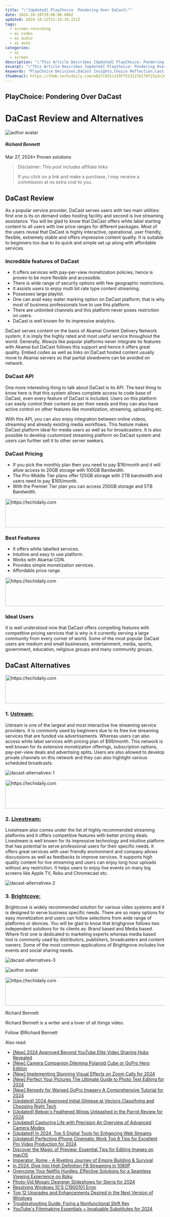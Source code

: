 ```yaml
---
title: "\"[Updated] PlayChoice  Pondering Over DaCast\""
date: 2024-10-10T19:08:06.806Z
updated: 2024-10-12T22:15:34.221Z
tags: 
  - screen-recording
  - ai video
  - ai audio
  - ai auto
categories: 
  - ai
  - screen
description: "\"This Article Describes [Updated] PlayChoice: Pondering Over DaCast\""
excerpt: "\"This Article Describes [Updated] PlayChoice: Pondering Over DaCast\""
keywords: "PlayChoice Decisions,DaCast Insights,Choice Reflection,Casting Contemplation,Entertainment Analysis,Content Selection,Broadcast Pondering"
thumbnail: https://thmb.techidaily.com/e82fc931c219f7513127b179f23a3c2e354e06d4a6b22046a96709ecae17c234.jpg
---
```


## PlayChoice: Pondering Over DaCast

# DaCast Review and Alternatives

![author avatar](https://images.wondershare.com/filmora/article-images/richard-bennett.jpg)

##### Richard Bennett

 Mar 27, 2024• Proven solutions

>  Disclaimer: This post includes affiliate links
>
>  If you click on a link and make a purchase, I may receive a commission at no extra cost to you.
>

## DaCast Review

 As a popular service provider, DaCast serves users with two main utilities: first one is its on demand video hosting facility and second is live streaming assistance. You will be glad to know that DaCast offers white label starting content to all users with low price ranges for different packages. Most of the users reveal that DaCast is highly interactive, operational, user friendly, flexible, extremely stable and offers impressive content quality. It is suitable to beginners too due to its quick and simple set up along with affordable services.

### Incredible features of DaCast

* It offers services with pay-per-view monetization policies; hence is proven to be more flexible and accessible.
* There is wide range of security options with few geographic restrictions.
* It assists users to enjoy multi bit rate type content streaming.
* Possesses large playlist.
* One can avail easy water marking option on DaCast platform; that is why most of business professionals love to use this platform.
* There are unlimited channels and this platform never poses restriction on users.
* DaCast is well known for its impressive analytics.

 DaCast serves content on the basis of Akamai Content Delivery Network system; it is imply the highly rated and most useful service throughout the world. Generally, Wowza like popular platforms never integrate its features with Akamai but DaCast follows this support and hence it offers great quality. Embed codes as well as links on DaCast hosted content usually move to Akamai servers so that partial slowdowns can be avoided on network.

### DaCast API

 One more interesting thing to talk about DaCast is its API. The best thing to know here is that this system allows complete access to code base of DaCast, even every feature of DaCast is included. Users on this platform can easily control their content as per their needs and they can also have active control on other features like monetization, streaming, uploading etc.

 With this API, you can also enjoy integration between online videos, streaming and already existing media workflows. This feature makes DaCast platform ideal for media users as well as for broadcasters. It is also possible to develop customized streaming platform on DaCast system and users can further sell it to other server seekers.

### DaCast Pricing

* If you pick the monthly plan then you need to pay $19/month and it will allow access to 20GB storage with 100GB Bandwidth.
* The Pro-Middle Tier plans offer 125GB storage with 2TB bandwidth and users need to pay $165/month.
* With the Premier Tier plan you can access 250GB storage and 5TB Bandwidth.

<!-- affiliate ads begin -->
<a href="https://appsumo.8odi.net/c/5597632/2075476/7443" target="_top" id="2075476">
  <img src="//a.impactradius-go.com/display-ad/7443-2075476" border="0" alt="https://techidaily.com" width="728" height="90"/>
</a>
<img height="0" width="0" src="https://appsumo.8odi.net/i/5597632/2075476/7443" style="position:absolute;visibility:hidden;" border="0" />
<!-- affiliate ads end -->

### Best Features

* It offers white labelled services.
* Intuitive and easy to use platform.
* Works with Akamai CDN.
* Provides simple monetization services.
* Affordable price range.

<!-- affiliate ads begin -->
<a href="https://aligracehair.sjv.io/c/5597632/1938721/19272" target="_top" id="1938721">
  <img src="//a.impactradius-go.com/display-ad/19272-1938721" border="0" alt="https://techidaily.com" width="728" height="90"/>
</a>
<img height="0" width="0" src="https://aligracehair.sjv.io/i/5597632/1938721/19272" style="position:absolute;visibility:hidden;" border="0" />
<!-- affiliate ads end -->

### Ideal Users

 It is well understood now that DaCast offers compelling features with competitive pricing services that is why is it currently serving a large community from every corner of world. Some of the most popular DaCast users are medium and small businesses, entertainment, media, sports, government, education, religious groups and many community groups.

## DaCast Alternatives

<!-- affiliate ads begin -->
<a href="https://appsumo.8odi.net/c/5597632/2068426/7443" target="_top" id="2068426">
  <img src="//a.impactradius-go.com/display-ad/7443-2068426" border="0" alt="https://techidaily.com" width="728" height="90"/>
</a>
<img height="0" width="0" src="https://appsumo.8odi.net/i/5597632/2068426/7443" style="position:absolute;visibility:hidden;" border="0" />
<!-- affiliate ads end -->

### 1. [Ustream:](http://www.ustream.tv/)

 Ustream is one of the largest and most interactive live streaming service providers. It is commonly used by beginners due to its free live streaming services that are funded via advertisements. Whereas users can also access white label services with pricing plan of $99/month. This network is well known for its extensive monetization offerings, subscription options, pay-per-view deals and advertising splits. Users are also allowed to develop private channels on this network and they can also highlight various scheduled broadcasts.

![dacast-alternatives-1](https://images.wondershare.com/filmora/article-images/dacast-alternatives-1.jpg)

<!-- affiliate ads begin -->
<a href="https://aligracehair.sjv.io/c/5597632/2080317/19272" target="_top" id="2080317">
  <img src="//a.impactradius-go.com/display-ad/19272-2080317" border="0" alt="https://techidaily.com" width="728" height="90"/>
</a>
<img height="0" width="0" src="https://aligracehair.sjv.io/i/5597632/2080317/19272" style="position:absolute;visibility:hidden;" border="0" />
<!-- affiliate ads end -->

### 2. [Livestream:](https://livestream.com/)

 Livestream also comes under the list of highly recommended streaming platforms and it offers competitive features with better pricing deals. Livestream is well known for its impressive technology and intuitive platform that has potential to serve professional users for their specific needs. It offers great services with user friendly environment and company allows discussions as well as feedbacks to improve services. It supports high quality content for live streaming and users can enjoy long hour uploads without any restriction. It helps users to enjoy live events on many big screens like Apple TV, Roku and Chromecast etc.

![dacast-alternatives-2](https://images.wondershare.com/filmora/article-images/dacast-alternatives-2.jpg)

### 3. [Brightcove:](https://www.brightcove.com/en/online-video-platform)

 Brightcove is widely recommended solution for various video systems and it is designed to serve business specific needs. There are so many options for easy monetization and users can follow selections from wide range of platforms or devices. You will be glad to know that brighgrove follows two independent solutions for its clients as: Brand based and Media based. Where first one is dedicated to marketing experts whereas media based tool is commonly used by distributors, publishers, broadcasters and content owners. Some of the most common applications of Brightgrove includes live events and social sharing needs.

![dacast-alternatives-3](https://images.wondershare.com/filmora/article-images/dacast-alternatives-3.jpg)

![author avatar](https://images.wondershare.com/filmora/article-images/richard-bennett.jpg)

<!-- affiliate ads begin -->
<a href="https://appsumo.8odi.net/c/5597632/2049369/7443" target="_top" id="2049369">
  <img src="//a.impactradius-go.com/display-ad/7443-2049369" border="0" alt="https://techidaily.com" width="728" height="90"/>
</a>
<img height="0" width="0" src="https://appsumo.8odi.net/i/5597632/2049369/7443" style="position:absolute;visibility:hidden;" border="0" />
<!-- affiliate ads end -->

Richard Bennett

Richard Bennett is a writer and a lover of all things video.

Follow @Richard Bennett


<ins class="adsbygoogle"
     style="display:block"
     data-ad-format="autorelaxed"
     data-ad-client="ca-pub-7571918770474297"
     data-ad-slot="1223367746"></ins>



<ins class="adsbygoogle"
     style="display:block"
     data-ad-client="ca-pub-7571918770474297"
     data-ad-slot="8358498916"
     data-ad-format="auto"
     data-full-width-responsive="true"></ins>


<span class="atpl-alsoreadstyle">Also read:</span>
<div><ul>
<li><a href="https://youtube-web.techidaily.com/024-approved-beyond-youtube-elite-video-sharing-hubs-revealed/"><u>[New] 2024 Approved Beyond YouTube Elite Video Sharing Hubs Revealed</u></a></li>
<li><a href="https://article-knowledge.techidaily.com/new-camera-companion-dilemma-polaroid-cube-or-gopro-hero-edition/"><u>[New] Camera Companion Dilemma Polaroid Cube or GoPro Hero Edition</u></a></li>
<li><a href="https://article-knowledge.techidaily.com/new-implementing-stunning-visual-effects-on-zoom-calls-for-2024/"><u>[New] Implementing Stunning Visual Effects on Zoom Calls for 2024</u></a></li>
<li><a href="https://article-knowledge.techidaily.com/new-perfect-your-pictures-the-ultimate-guide-to-photo-text-editing-for-2024/"><u>[New] Perfect Your Pictures The Ultimate Guide to Photo Text Editing for 2024</u></a></li>
<li><a href="https://article-knowledge.techidaily.com/new-remedy-for-warped-gopro-imagery-a-comprehensive-tutorial-for-2024/"><u>[New] Remedy for Warped GoPro Imagery A Comprehensive Tutorial for 2024</u></a></li>
<li><a href="https://article-knowledge.techidaily.com/updated-2024-approved-initial-glimpse-at-vectors-classifying-and-choosing-right-tech/"><u>[Updated] 2024 Approved Initial Glimpse at Vectors Classifying and Choosing Right Tech</u></a></li>
<li><a href="https://article-knowledge.techidaily.com/updated-bebops-feathered-wings-unleashed-in-the-parrot-review-for-2024/"><u>[Updated] Bebop's Feathered Wings Unleashed in the Parrot Review for 2024</u></a></li>
<li><a href="https://extra-resources.techidaily.com/updated-capturing-life-with-precision-an-overview-of-advanced-camera-modes/"><u>[Updated] Capturing Life with Precision An Overview of Advanced Camera Modes</u></a></li>
<li><a href="https://article-knowledge.techidaily.com/updated-in-2024-top-5-digital-tools-for-enhancing-web-streams/"><u>[Updated] In 2024, Top 5 Digital Tools for Enhancing Web Streams</u></a></li>
<li><a href="https://article-knowledge.techidaily.com/updated-perfecting-iphone-cinematic-work-top-8-tips-for-excellent-pro-video-production-for-2024/"><u>[Updated] Perfecting iPhone Cinematic Work Top 8 Tips for Excellent Pro Video Production for 2024</u></a></li>
<li><a href="https://buynow-info.techidaily.com/discover-the-magic-of-preview-essential-tips-for-editing-images-on-macos/"><u>Discover the Magic of Preview: Essential Tips for Editing Images on macOS</u></a></li>
<li><a href="https://buynow-info.techidaily.com/imperator-rome-a-riveting-journey-of-empire-building-and-survival/"><u>Imperator: Rome - A Riveting Journey of Empire Building & Survival</u></a></li>
<li><a href="https://facebook-clips.techidaily.com/in-2024-dive-into-high-definition-fb-streaming-in-1080p/"><u>In 2024, Dive Into High Definition FB Streaming in 1080P</u></a></li>
<li><a href="https://technical-tips.techidaily.com/overcome-your-netflix-hurdles-effective-solutions-for-a-seamless-viewing-experience-on-roku/"><u>Overcome Your Netflix Hurdles: Effective Solutions for a Seamless Viewing Experience on Roku</u></a></li>
<li><a href="https://article-knowledge.techidaily.com/photo-vid-mosaic-designer-slideshows-for-sierra-for-2024/"><u>Photo-Vid Mosaic Designer Slideshows for Sierra for 2024</u></a></li>
<li><a href="https://network-issues.techidaily.com/resolving-windows-10s-c1900101-error/"><u>Resolving Windows 10'S C1900101 Error</u></a></li>
<li><a href="https://win-forum.techidaily.com/top-12-upgrades-and-enhancements-desired-in-the-next-version-of-windows/"><u>Top 12 Upgrades and Enhancements Desired in the Next Version of Windows</u></a></li>
<li><a href="https://common-error.techidaily.com/troubleshooting-guide-fixing-a-nonfunctional-shift-key/"><u>Troubleshooting Guide: Fixing a Nonfunctional Shift Key</u></a></li>
<li><a href="https://youtube-blog.techidaily.com/bes-filmmaking-essentials-plus-invaluable-substitutes-for-2024/"><u>YouTube's Filmmaking Essentials + Invaluable Substitutes for 2024</u></a></li>
</ul></div>

